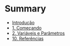 # Summary

* [Introdução](README.md)
* [1. Começando](chapter-01/README.md)
* [2. Variáveis e Parâmetros](chapter-02/README.md)
* [10. Referências](chapter-10/README.md)

